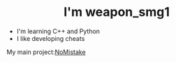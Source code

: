 <h1 align="center">I'm weapon_smg1</h1>

- I'm learning C++ and Python
- I like developing cheats

My main project:<a href = "https://nomistake.hl2mp.net/">NoMistake</a>
<!--
**weaponsmg1/weaponsmg1** is a ✨ _special_ ✨ repository because its `README.md` (this file) appears on your GitHub profile.

Here are some ideas to get you started:

- 🔭 I’m currently working on ...
- 🌱 I’m currently learning ...
- 👯 I’m looking to collaborate on ...
- 🤔 I’m looking for help with ...
- 💬 Ask me about ...
- 📫 How to reach me: ...
- 😄 Pronouns: ...
- ⚡ Fun fact: ...
-->
